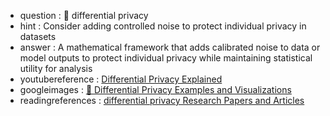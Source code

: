 - question : 🤫 differential privacy
- hint : Consider adding controlled noise to protect individual privacy in datasets
- answer : A mathematical framework that adds calibrated noise to data or model outputs to protect individual privacy while maintaining statistical utility for analysis
- youtubereference : <a href="https://www.youtube.com/watch?v=gI0wk1CXlsQ" target="_blank">Differential Privacy Explained</a>
- googleimages : <a href="https://www.google.com/search?q=🤫+differential+privacy+AI+security+machine+learning&tbm=isch" target="_blank">🤫 Differential Privacy Examples and Visualizations</a>
- readingreferences : <a href="https://www.google.com/search?q=differential privacy+AI+security+research+papers" target="_blank">differential privacy Research Papers and Articles</a>
